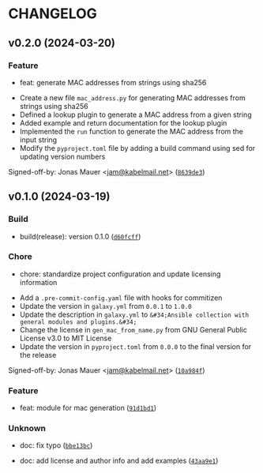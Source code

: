 # CHANGELOG



## v0.2.0 (2024-03-20)

### Feature

* feat: generate MAC addresses from strings using sha256

- Create a new file `mac_address.py` for generating MAC addresses from strings using sha256
- Defined a lookup plugin to generate a MAC address from a given string
- Added example and return documentation for the lookup plugin
- Implemented the `run` function to generate the MAC address from the input string
- Modify the `pyproject.toml` file by adding a build command using sed for updating version numbers

Signed-off-by: Jonas Mauer &lt;jam@kabelmail.net&gt; ([`8639de3`](https://github.com/jam82/ansible-collection-general/commit/8639de389840c2da36eb7c7f105be2ed4e5019d1))


## v0.1.0 (2024-03-19)

### Build

* build(release): version 0.1.0 ([`d60fcff`](https://github.com/jam82/ansible-collection-general/commit/d60fcff9ea67dd8e609312879f58ea5d5092da86))

### Chore

* chore: standardize project configuration and update licensing information

- Add a `.pre-commit-config.yaml` file with hooks for commitizen
- Update the version in `galaxy.yml` from `0.0.1` to `1.0.0`
- Update the description in `galaxy.yml` to `&#34;Ansible collection with general modules and plugins.&#34;`
- Change the license in `gen_mac_from_name.py` from GNU General Public License v3.0 to MIT License
- Update the version in `pyproject.toml` from `0.0.0` to the final version for the release

Signed-off-by: Jonas Mauer &lt;jam@kabelmail.net&gt; ([`10a984f`](https://github.com/jam82/ansible-collection-general/commit/10a984f5f0a599701fed3bd3ba83f34d999c1f85))

### Feature

* feat: module for mac generation ([`91d1bd1`](https://github.com/jam82/ansible-collection-general/commit/91d1bd1c4b4949c0d7a3c8da6213ec52fd9fa051))

### Unknown

* doc: fix typo ([`bbe13bc`](https://github.com/jam82/ansible-collection-general/commit/bbe13bca4cf1ff9e4c67843ddaae5667f80b3f44))

* doc: add license and author info and add examples ([`43aa9e1`](https://github.com/jam82/ansible-collection-general/commit/43aa9e1d1d4ddb9f4de406648fb4b63ebb03952b))
